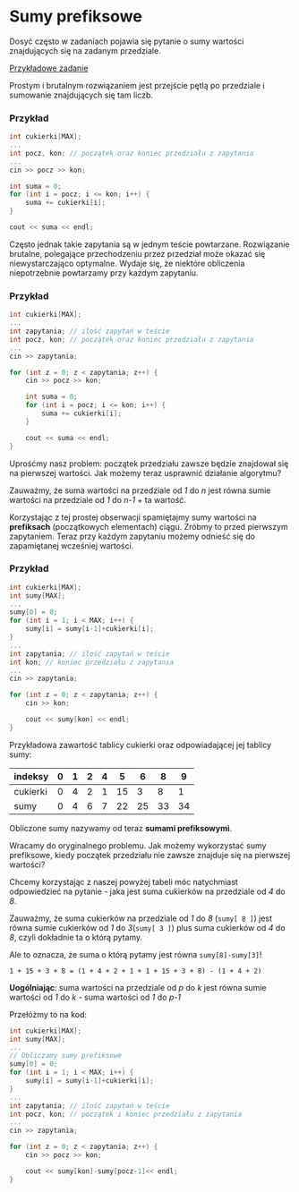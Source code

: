 # Sumy prefiksowe

Dosyć często w zadaniach pojawia się pytanie o sumy wartości znajdujących się na zadanym przedziale.

[Przykładowe zadanie](halloween.pdf)

Prostym i brutalnym rozwiązaniem jest przejście pętlą po przedziale i sumowanie znajdujących się tam liczb.

### Przykład
```cpp
int cukierki[MAX];
...
int pocz, kon; // początek oraz koniec przedziału z zapytania
...
cin >> pocz >> kon;

int suma = 0;
for (int i = pocz; i <= kon; i++) {
    suma += cukierki[i];
}

cout << suma << endl;
```
Często jednak takie zapytania są w jednym teście powtarzane. 
Rozwiązanie brutalne, polegające przechodzeniu przez przedział może okazać się niewystarczająco
optymalne. Wydaje się, że niektóre obliczenia niepotrzebnie powtarzamy przy każdym zapytaniu.

### Przykład 
```cpp
int cukierki[MAX];
...
int zapytania; // ilość zapytań w teście
int pocz, kon; // początek oraz koniec przedziału z zapytania
...
cin >> zapytania;

for (int z = 0; z < zapytania; z++) {
    cin >> pocz >> kon;

    int suma = 0;
    for (int i = pocz; i <= kon; i++) {
        suma += cukierki[i];
    }

    cout << suma << endl;
}

```

Uprośćmy nasz problem: początek przedziału zawsze będzie znajdował się na pierwszej wartości.
Jak możemy teraz usprawnić działanie algorytmu? 

Zauważmy, że suma wartości na przedziale od *1* do *n* jest równa sumie wartości na przedziale 
od *1* do *n-1* + ta wartość.

Korzystając z tej prostej obserwacji spamiętajmy sumy wartości na **prefiksach** (początkowych elementach) ciągu.
Zróbmy to przed pierwszym zapytaniem. Teraz przy każdym zapytaniu możemy odnieść się do zapamiętanej wcześniej wartości.


### Przykład 
```cpp
int cukierki[MAX];
int sumy[MAX];
...
sumy[0] = 0;
for (int i = 1; i < MAX; i++) {
    sumy[i] = sumy[i-1]+cukierki[i];
}
...
int zapytania; // ilość zapytań w teście
int kon; // koniec przedziału z zapytania
...
cin >> zapytania;

for (int z = 0; z < zapytania; z++) {
    cin >> kon;

    cout << sumy[kon] << endl;
}

```
Przykładowa zawartość tablicy cukierki oraz odpowiadającej jej tablicy sumy:


|indeksy |0  |1  |2  |4  |5  |6  |8  |9  |
|--------|---|---|---|---|---|---|---|---|
|cukierki|0  |4  |2  |1  |15 |3  |8  |1  |
|sumy    |0  |4  |6  |7  |22 |25 |33 |34 |


Obliczone sumy nazywamy od teraz **sumami prefiksowymi**.

Wracamy do oryginalnego problemu. Jak możemy wykorzystać sumy prefiksowe, kiedy początek przedziału nie zawsze
znajduje się na pierwszej wartości?

Chcemy korzystając z naszej powyżej tabeli móc natychmiast odpowiedzieć na pytanie - jaka jest suma cukierków na przedziale
od *4* do *8*. 

Zauważmy, że suma cukierków na przedziale od *1* do *8* (`sumy[ 8 ]`) jest równa sumie cukierków od *1* do *3*(`sumy[ 3 ]`) plus
suma cukierków od *4* do *8*, czyli dokładnie ta o którą pytamy.

Ale to oznacza, że suma o którą pytamy jest równa `sumy[8]-sumy[3]`!

```
1 + 15 + 3 + 8 = (1 + 4 + 2 + 1 + 1 + 15 + 3 + 8) - (1 + 4 + 2)  
```

**Uogólniając**: suma wartości na przedziale od *p* do *k* jest równa sumie wartości od *1* do *k* - suma wartości od
*1* do *p-1* 

Przełóżmy to na kod:

```cpp
int cukierki[MAX];
int sumy[MAX];
...
// Obliczamy sumy prefiksowe
sumy[0] = 0;
for (int i = 1; i < MAX; i++) {
    sumy[i] = sumy[i-1]+cukierki[i];
}
...
int zapytania; // ilość zapytań w teście
int pocz, kon; // początek i koniec przedziału z zapytania
...
cin >> zapytania;

for (int z = 0; z < zapytania; z++) {
    cin >> pocz >> kon;

    cout << sumy[kon]-sumy[pocz-1]<< endl;
}
```